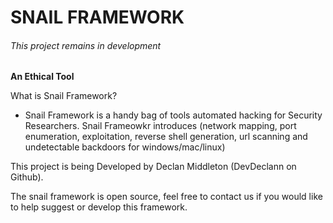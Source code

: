 # SNAIL FRAMEWORK
<h6>This project remains in development</h6>

<b>An Ethical Tool</b>

What is Snail Framework?
- Snail Framework is a handy bag of tools automated hacking for Security Researchers. Snail Frameowkr introduces (network mapping, port enumeration, exploitation, reverse shell generation, url scanning and undetectable backdoors for windows/mac/linux)

This project is being Developed by Declan Middleton (DevDeclann on Github).

The snail framework is open source, feel free to contact us if you would like to help suggest or develop this framework.




